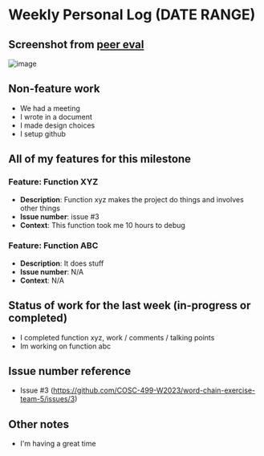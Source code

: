 # Weekly Personal Log (DATE RANGE)

## Screenshot from [peer eval](https://prod.teamableanalytics.ok.ubc.ca/courses/128571/peer_evaluations/student/)

![image](screenshot.png)

## Non-feature work
- We had a meeting
- I wrote in a document
- I made design choices
- I setup github

## All of my features for **this milestone**

### **Feature**: Function XYZ
- **Description**: Function xyz makes the project do things and involves other things
- **Issue number**: issue #3
- **Context**: This function took me 10 hours to debug

### **Feature**: Function ABC
- **Description**: It does stuff
- **Issue number**: N/A
- **Context**: N/A

## Status of work for the **last week** (in-progress or completed)
- I completed function xyz, work / comments / talking points
- Im working on function abc

## Issue number reference
- Issue #3 (https://github.com/COSC-499-W2023/word-chain-exercise-team-5/issues/3)

## Other notes
- I'm having a great time
